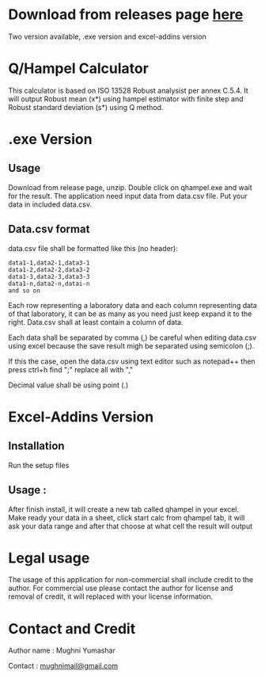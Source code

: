 # Download from releases page [here](https://github.com/mugh/Q-Hampel-Calculator/releases)
Two version available, .exe version and excel-addins version


# Q/Hampel Calculator

This calculator is based on ISO 13528 Robust analysist per annex C.5.4.
It will output Robust mean (x*) using hampel estimator with finite step and Robust standard deviation (s*) using Q method.


# .exe Version

## Usage

Download from release page, unzip. Double click on qhampel.exe and wait for the result. The application need input data from data.csv file. Put your data in included data.csv.


## Data.csv format

data.csv file shall be formatted like this (no header):

    data1-1,data2-1,data3-1
    data1-2,data2-2,data3-2
    data1-3,data2-3,data3-3
    data1-n,data2-n,datai-n
    and so on

Each row representing a laboratory data and each column representing data of that laboratory, it can be as many as you need just keep expand it to the right. Data.csv shall at least contain a column of data.

Each data shall be separated by comma (,) be careful when editing data.csv using excel because the save result migh be separated using semicolon (;). 

If this the case, open the data.csv using text editor such as notepad++ then press ctrl+h find ";" replace all with ","

Decimal value shall be using point (.)


# Excel-Addins Version
## Installation
Run the setup files

## Usage :
After finish install, it will create a new tab called qhampel in your excel.
Make ready your data in a sheet, click start calc from qhampel tab, it will ask your data range and after that choose at what cell the result will output


# Legal usage
The usage of this application for non-commercial shall include credit to the author.
For commercial use please contact the author for license and removal of credit, it will replaced with your license information.


# Contact and Credit
Author name : Mughni Yumashar

Contact : mughnimail@gmail.com
